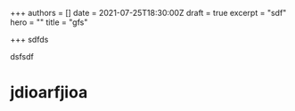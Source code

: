 +++
authors = []
date = 2021-07-25T18:30:00Z
draft = true
excerpt = "sdf"
hero = ""
title = "gfs"

+++
sdfds

dsfsdf

# jdioarfjioa